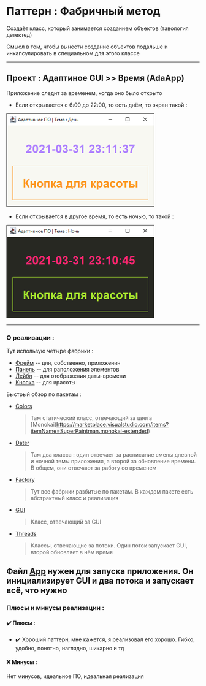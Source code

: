 # Паттерн : Фабричный метод

Создаёт класс, который занимается созданием объектов (тавология детектед)

Смысл в том, чтобы вынести создание объектов подальше и инкапсулировать в специальном для этого классе

----

## Проект : Адаптиное GUI >> Время (AdaApp)

Приложение следит за временем, когда оно было открыто

- Если открывается с 6:00 до 22:00, то есть днём, то экран такой :

![AdaApp-DayMode](https://raw.githubusercontent.com/andybeardness/Learning-OOP/main/imgs/FactoryMethod-AdaApp-Day.png)

- Если открывается в другое время, то есть ночью, то такой :

![AdaApp-NightMode](https://raw.githubusercontent.com/andybeardness/Learning-OOP/main/imgs/FactoryMethod-AdaApp-Night.png)

----

### О реализации :

Тут использую четыре фабрики :

- [Фрейм](https://github.com/andybeardness/Learning-OOP/blob/main/04-FactoryMethod-AdaApp/src/Application/Factory/Frame/FactoryMethodFrameDN.java) -- для, собственно, приложения
- [Панель](https://github.com/andybeardness/Learning-OOP/blob/main/04-FactoryMethod-AdaApp/src/Application/Factory/Panel/FactoryMethodPanelDN.java) -- для раположения элементов
- [Лейбл](https://github.com/andybeardness/Learning-OOP/blob/main/04-FactoryMethod-AdaApp/src/Application/Factory/Label/FactoryMethodLabelDN.java) -- для отображения даты-времени
- [Кнопка](https://github.com/andybeardness/Learning-OOP/blob/main/04-FactoryMethod-AdaApp/src/Application/Factory/Button/FactoryMethodButtonDN.java) -- для красоты

Быстрый обзор по пакетам :

- [Colors](https://github.com/andybeardness/Learning-OOP/tree/main/04-FactoryMethod-AdaApp/src/Application/Colors)
	> Там статический класс, отвечающий за цвета [Monokai(https://marketplace.visualstudio.com/items?itemName=SuperPaintman.monokai-extended)

- [Dater](https://github.com/andybeardness/Learning-OOP/tree/main/04-FactoryMethod-AdaApp/src/Application/Dater)
	> Там два класса : один отвечает за расписание смены дневной и ночной темы приложения, а второй за обновление времени. В общем, они отвечают за работу со временем

- [Factory](https://github.com/andybeardness/Learning-OOP/tree/main/04-FactoryMethod-AdaApp/src/Application/Factory)
	> Тут все фабрики разбитые по пакетам. В каждом пакете есть абстрактный класс и реализация

- [GUI](https://github.com/andybeardness/Learning-OOP/tree/main/04-FactoryMethod-AdaApp/src/Application/GUI)
	> Класс, отвечающий за GUI

- [Threads](https://github.com/andybeardness/Learning-OOP/tree/main/04-FactoryMethod-AdaApp/src/Application/Threads)
	> Классы, отвечающие за потоки. Один поток запускает GUI, второй обновляет в нём время

Файл [App](https://github.com/andybeardness/Learning-OOP/blob/main/04-FactoryMethod-AdaApp/src/Application/App.java) нужен для запуска приложения. Он инициализирует GUI и два потока и запускает всё, что нужно
----

### Плюсы и минусы реализации : 

#### ✔️ Плюсы :

- ✔️ Хороший паттерн, мне кажется, я реализовал его хорошо. Гибко, удобно, понятно, наглядно, шикарно и тд


#### ❌ Минусы :

Нет минусов, идеальное ПО, идеальная реализация